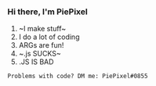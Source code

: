 ### Hi there, I'm PiePixel

1. ~I make stuff~
2. I do a lot of coding
3. ARGs are fun!
4. ~.js SUCKS~
5. .JS IS BAD

`Problems with code? DM me: PiePixel#0855`
